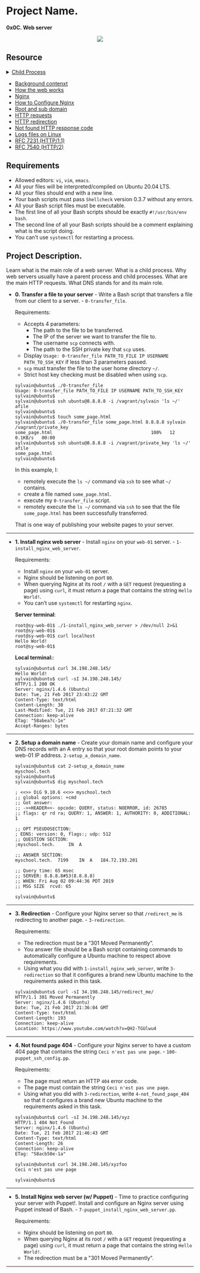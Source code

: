 # Project Name.
**0x0C. Web server**

<p align="center">
  <img src="https://s3.amazonaws.com/intranet-projects-files/holbertonschool-sysadmin_devops/266/8Gu52Qv.png" />
</p>

## Resource

<details>
<summary><a href="https://www.gnu.org/software/libc/manual/html_node/Processes.html#Processes">Child Process</a></summary><br>
<a href='https://postimages.org/' target='_blank'><img src='https://i.postimg.cc/bw6hYBS5/image.png' border='0' alt='image'/></a>
</details>

- [Background contenxt](https://www.youtube.com/watch?v=AZg4uJkEa-4)
- [How the web works](https://developer.mozilla.org/en-US/docs/Learn/Getting_started_with_the_web/How_the_Web_works)
- [Nginx](https://en.wikipedia.org/wiki/Nginx)
- [How to Configure Nginx](https://www.digitalocean.com/community/tutorials/how-to-set-up-nginx-server-blocks-virtual-hosts-on-ubuntu-16-04)
- [Root and sub domain](https://landingi.com/help/domains-vs-subdomains/)
- [HTTP requests](https://www.tutorialspoint.com/http/http_methods.htm)
- [HTTP redirection](https://moz.com/learn/seo/redirection)
- [Not found HTTP response code](https://en.wikipedia.org/wiki/HTTP_404)
- [Logs files on Linux](https://www.cyberciti.biz/faq/ubuntu-linux-gnome-system-log-viewer/)
- [RFC 7231 (HTTP/1.1)](https://datatracker.ietf.org/doc/html/rfc7231)
- [RFC 7540 (HTTP/2)](https://datatracker.ietf.org/doc/html/rfc7540)

##  Requirements

*   Allowed editors: `vi`, `vim`, `emacs`.
*   All your files will be interpreted/compiled on Ubuntu 20.04 LTS.
*   All your files should end with a new line.
*   Your bash scripts must pass `Shellcheck` version 0.3.7 without any errors.
*   All your Bash script files must be executable.
*   The first line of all your Bash scripts should be exactly `#!/usr/bin/env bash`.
*   The second line of all your Bash scripts should be a comment explaining what is the script doing.
*   You can’t use `systemctl` for restarting a process.

## Project Description.
Learn what is the main role of a web server.
What is a child process.
Why web servers usually have a parent process and child processes.
What are the main HTTP requests.
What DNS stands for and its main role.


* **0. Transfer a file to your server** - Write a Bash script that transfers a file from our client to a server. - `0-transfer_file`.

  Requirements:

  * Accepts 4 parameters:
    * The path to the file to be transferred.
    * The IP of the server we want to transfer the file to.
    * The username `scp` connects with.
    * The path to the SSH private key that `scp` uses.
  * Display `Usage: 0-transfer_file PATH_TO_FILE IP USERNAME PATH_TO_SSH_KEY` if less than 3 parameters passed.
  * `scp` must transfer the file to the user home directory `~/`.
  * Strict host key checking must be disabled when using `scp`.
  ```
  sylvain@ubuntu$ ./0-transfer_file
  Usage: 0-transfer_file PATH_TO_FILE IP USERNAME PATH_TO_SSH_KEY
  sylvain@ubuntu$
  sylvain@ubuntu$ ssh ubuntu@8.8.8.8 -i /vagrant/sylvain 'ls ~/'
  afile
  sylvain@ubuntu$ 
  sylvain@ubuntu$ touch some_page.html
  sylvain@ubuntu$ ./0-transfer_file some_page.html 8.8.8.8 sylvain /vagrant/private_key
  some_page.html                                     100%   12     0.1KB/s   00:00
  sylvain@ubuntu$ ssh ubuntu@8.8.8.8 -i /vagrant/private_key 'ls ~/'
  afile
  some_page.html
  sylvain@ubuntu$
  ```
  In this example, I:

  * remotely execute the `ls ~/` command via `ssh` to see what `~/` contains.
  * create a file named `some_page.html`.
  * execute my `0-transfer_file` script.
  * remotely execute the `ls ~/` command via `ssh` to see that the file `some_page.html` has been successfully transferred.
  
  That is one way of publishing your website pages to your server.

---

* **1. Install nginx web server** - Install `nginx` on your `web-01` server. - `1-install_nginx_web_server`.

  Requirements:

  * Install `nginx` on your `web-01` server.
  * Nginx should be listening on port `80`.
  * When querying Nginx at its root `/` with a `GET` request (requesting a page) using `curl`, it must return a page that contains the string `Hello World!`.
  * You can’t use `systemctl` for restarting `nginx`.

  **Server terminal**:
  ```
  root@sy-web-01$ ./1-install_nginx_web_server > /dev/null 2>&1
  root@sy-web-01$ 
  root@sy-web-01$ curl localhost
  Hello World!
  root@sy-web-01$ 
  ```

  **Local terminal:**:
  ```
  sylvain@ubuntu$ curl 34.198.248.145/
  Hello World!
  sylvain@ubuntu$ curl -sI 34.198.248.145/
  HTTP/1.1 200 OK
  Server: nginx/1.4.6 (Ubuntu)
  Date: Tue, 21 Feb 2017 23:43:22 GMT
  Content-Type: text/html
  Content-Length: 30
  Last-Modified: Tue, 21 Feb 2017 07:21:32 GMT
  Connection: keep-alive
  ETag: "58abea7c-1e"
  Accept-Ranges: bytes
  ```
---

* **2. Setup a domain name** - Create your domain name and configure your DNS records with an A entry so that your root domain points to your web-01 IP address.  `2-setup_a_domain_name`.

  ```
  sylvain@ubuntu$ cat 2-setup_a_domain_name
  myschool.tech
  sylvain@ubuntu$
  sylvain@ubuntu$ dig myschool.tech

  ; <<>> DiG 9.10.6 <<>> myschool.tech
  ;; global options: +cmd
  ;; Got answer:
  ;; ->>HEADER<<- opcode: QUERY, status: NOERROR, id: 26785
  ;; flags: qr rd ra; QUERY: 1, ANSWER: 1, AUTHORITY: 0, ADDITIONAL: 1

  ;; OPT PSEUDOSECTION:
  ; EDNS: version: 0, flags:; udp: 512
  ;; QUESTION SECTION:
  ;myschool.tech.     IN  A

  ;; ANSWER SECTION:
  myschool.tech.  7199    IN  A   184.72.193.201

  ;; Query time: 65 msec
  ;; SERVER: 8.8.8.8#53(8.8.8.8)
  ;; WHEN: Fri Aug 02 09:44:36 PDT 2019
  ;; MSG SIZE  rcvd: 65

  sylvain@ubuntu$
  ```
---

* **3. Redirection** - Configure your Nginx server so that `/redirect_me` is redirecting to another page. - `3-redirection`.

  Requirements:

  * The redirection must be a “301 Moved Permanently”.
  * You answer file should be a Bash script containing commands to automatically configure a Ubuntu machine to respect above requirements.
  * Using what you did with `1-install_nginx_web_server`, write `3-redirection` so that it configures a brand new Ubuntu machine to the requirements asked in this task.

  ```
  sylvain@ubuntu$ curl -sI 34.198.248.145/redirect_me/
  HTTP/1.1 301 Moved Permanently
  Server: nginx/1.4.6 (Ubuntu)
  Date: Tue, 21 Feb 2017 21:36:04 GMT
  Content-Type: text/html
  Content-Length: 193
  Connection: keep-alive
  Location: https://www.youtube.com/watch?v=QH2-TGUlwu4
  ```
---

* **4. Not found page 404** - Configure your Nginx server to have a custom 404 page that contains the string `Ceci n'est pas une page`. - `100-puppet_ssh_config.pp`.

  Requirements:

  * The page must return an HTTP `404` error code.
  * The page must contain the string `Ceci n'est pas une page`.
  * Using what you did with `3-redirection`, write `4-not_found_page_404` so that it configures a brand new Ubuntu machine to the requirements asked in this task.
  ```
  sylvain@ubuntu$ curl -sI 34.198.248.145/xyz
  HTTP/1.1 404 Not Found
  Server: nginx/1.4.6 (Ubuntu)
  Date: Tue, 21 Feb 2017 21:46:43 GMT
  Content-Type: text/html
  Content-Length: 26
  Connection: keep-alive
  ETag: "58acb50e-1a"

  sylvain@ubuntu$ curl 34.198.248.145/xyzfoo
  Ceci n'est pas une page

  sylvain@ubuntu$
  ```
---

* **5. Install Nginx web server (w/ Puppet)** - Time to practice configuring your server with Puppet!. Install and configure an Nginx server using Puppet instead of Bash. - `7-puppet_install_nginx_web_server.pp`.

  Requirements:

  * Nginx should be listening on port `80`.
  * When querying Nginx at its root `/` with a `GET` request (requesting a page) using `curl`, it must return a page that contains the string `Hello World!`.
  * The redirection must be a "301 Moved Permanently".
---
